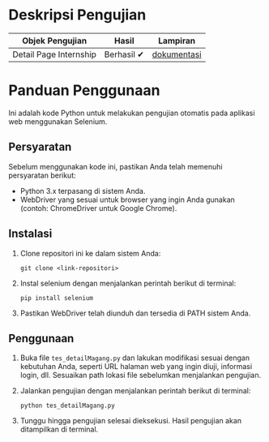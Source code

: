 # Deskripsi Pengujian

| Objek Pengujian        | Hasil      | Lampiran                                                                             |
| ---------------------- | ---------- | ------------------------------------------------------------------------------------ |
| Detail Page Internship | Berhasil ✔ | [dokumentasi](<./Kode dan Hasil tes selenium_Fatwa Fatahillah Fatah_1214038_3B.pdf>) |

# Panduan Penggunaan

Ini adalah kode Python untuk melakukan pengujian otomatis pada aplikasi web menggunakan Selenium.

## Persyaratan

Sebelum menggunakan kode ini, pastikan Anda telah memenuhi persyaratan berikut:

- Python 3.x terpasang di sistem Anda.
- WebDriver yang sesuai untuk browser yang ingin Anda gunakan (contoh: ChromeDriver untuk Google Chrome).

## Instalasi

1. Clone repositori ini ke dalam sistem Anda:

   ```
   git clone <link-repositori>
   ```

2. Instal selenium dengan menjalankan perintah berikut di terminal:

   ```
   pip install selenium
   ```

3. Pastikan WebDriver telah diunduh dan tersedia di PATH sistem Anda.

## Penggunaan

1. Buka file `tes_detailMagang.py` dan lakukan modifikasi sesuai dengan kebutuhan Anda, seperti URL halaman web yang ingin diuji, informasi login, dll. Sesuaikan path lokasi file sebelumkan menjalankan pengujian.

2. Jalankan pengujian dengan menjalankan perintah berikut di terminal:

   ```
   python tes_detailMagang.py
   ```

3. Tunggu hingga pengujian selesai dieksekusi. Hasil pengujian akan ditampilkan di terminal.
